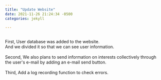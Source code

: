 ```yaml
---
title: "Update Website"
date: 2021-11-26 21:24:34 -0500
categories: jekyll

---
```

<br>
First, User database was added to the website. <br>
And we divided it so that we can see user information. <br>
<br>
Second, We also plans to send information on interests collectively through the user's e-mail by adding an e-mail send button.<br>
<br>
Third, Add a log recording function to check errors.
